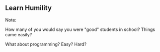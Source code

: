 <!-- .slide: data-background="resources/humility.jpg" -->

## Learn Humility


Note:

How many of you would say you were "good" students in school? Things came easily?

What about programming? Easy? Hard?
